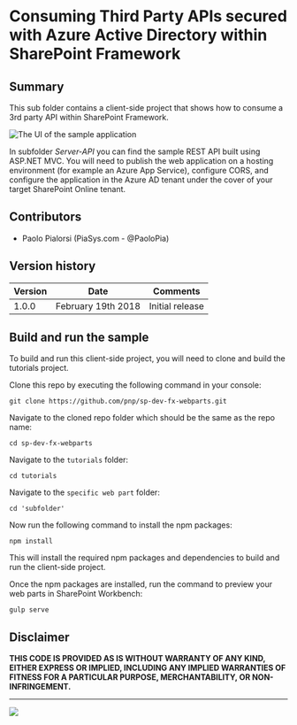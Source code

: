 # Consuming Third Party APIs secured with Azure Active Directory within SharePoint Framework

## Summary

This sub folder contains a client-side project that shows how to consume a 3rd party API within SharePoint Framework.

![The UI of the sample application](images/react-3rd-party-api-ui-sample.gif)

In subfolder _Server-API_ you can find the sample REST API built using ASP.NET MVC.
You will need to publish the web application on a hosting environment (for example an Azure App Service), configure CORS, and configure the application in the Azure AD tenant under the cover of your target SharePoint Online tenant.

## Contributors

* Paolo Pialorsi (PiaSys.com - @PaoloPia)

## Version history

| Version  | Date | Comments |
| ------------- | ------------- | ------------- |
| 1.0.0  | February 19th 2018   | Initial release |

## Build and run the sample

To build and run this client-side project, you will need to clone and build the tutorials project.

Clone this repo by executing the following command in your console:

```
git clone https://github.com/pnp/sp-dev-fx-webparts.git
```

Navigate to the cloned repo folder which should be the same as the repo name:

```
cd sp-dev-fx-webparts
```

Navigate to the `tutorials` folder:

```
cd tutorials
```

Navigate to the `specific web part` folder:

```
cd 'subfolder'
```


Now run the following command to install the npm packages:

```
npm install
```

This will install the required npm packages and dependencies to build and run the client-side project.

Once the npm packages are installed, run the command to preview your web parts in SharePoint Workbench:

```
gulp serve
```
## Disclaimer

**THIS CODE IS PROVIDED AS IS WITHOUT WARRANTY OF ANY KIND, EITHER EXPRESS OR IMPLIED, INCLUDING ANY IMPLIED WARRANTIES OF FITNESS FOR A PARTICULAR PURPOSE, MERCHANTABILITY, OR NON-INFRINGEMENT.**

----------


<img src="https://m365-visitor-stats.azurewebsites.net/sp-dev-fx-webparts/react-3rd-party-api" />
